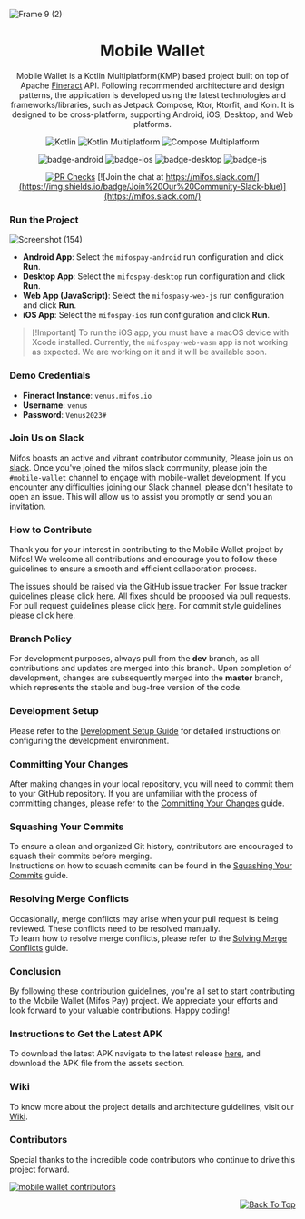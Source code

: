 ![Frame 9 (2)](https://github.com/user-attachments/assets/4d53ff45-5348-41a5-98cd-a3dbabb52703)

<div align="center">

# Mobile Wallet
Mobile Wallet is a Kotlin Multiplatform(KMP) based project built on top of Apache <a href='https://github.com/openMF/mobile-wallet/wiki/Fineract-backend'>Fineract</a> API.
Following recommended architecture and design patterns, the application is developed using the latest technologies and frameworks/libraries, such as Jetpack Compose, Ktor, Ktorfit, and Koin. It is designed to be cross-platform, supporting Android, iOS, Desktop, and Web platforms.

![Kotlin](https://img.shields.io/badge/Kotlin-7f52ff?style=flat-square&logo=kotlin&logoColor=white)
![Kotlin Multiplatform](https://img.shields.io/badge/Kotlin%20Multiplatform-4c8d3f?style=flat-square&logo=kotlin&logoColor=white)
![Compose Multiplatform](https://img.shields.io/badge/Jetpack%20Compose%20Multiplatform-000000?style=flat-square&logo=android&logoColor=white)

![badge-android](http://img.shields.io/badge/platform-android-6EDB8D.svg?style=flat)
![badge-ios](http://img.shields.io/badge/platform-ios-CDCDCD.svg?style=flat)
![badge-desktop](http://img.shields.io/badge/platform-desktop-DB413D.svg?style=flat)
![badge-js](http://img.shields.io/badge/platform-web-FDD835.svg?style=flat)


[![PR Checks](https://github.com/openMF/mobile-wallet/actions/workflows/pr-check.yml/badge.svg)](https://github.com/openMF/mobile-wallet/actions/workflows/pr-check.yml)
[![Join the chat at https://mifos.slack.com/](https://img.shields.io/badge/Join%20Our%20Community-Slack-blue)](https://mifos.slack.com/)

</div>

<div align="center"><a name="readme-top"></a></div>

### Run the Project
![Screenshot (154)](https://github.com/user-attachments/assets/761063ed-83f8-4443-b58f-2b68a4c74c5d)

- **Android App**: Select the `mifospay-android` run configuration and click **Run**.
- **Desktop App**: Select the `mifospay-desktop` run configuration and click **Run**.
- **Web App (JavaScript)**: Select the `mifospasy-web-js` run configuration and click **Run**.
- **iOS App**: Select the `mifospay-ios` run configuration and click **Run**.

> \[!Important]
> To run the iOS app, you must have a macOS device with Xcode installed. Currently, the `mifospay-web-wasm` app is not working as expected. We are working on it and it will be available soon.

### Demo Credentials
- **Fineract Instance**: `venus.mifos.io`
- **Username**: `venus`
- **Password**: `Venus2023#`

### Join Us on Slack
Mifos boasts an active and vibrant contributor community, Please join us on [slack](https://join.slack.com/t/mifos/shared_invite/zt-2f4nr6tk3-ZJlHMi1lc0R19FFEHxdvng). Once you've joined the mifos slack community, please join the `#mobile-wallet` channel to engage with mobile-wallet development. If you encounter any difficulties joining our Slack channel, please don't hesitate to open an issue. This will allow us to assist you promptly or send you an invitation.

### How to Contribute
Thank you for your interest in contributing to the Mobile Wallet project by Mifos! We welcome all contributions and encourage you to follow these guidelines to ensure a smooth and efficient collaboration process.

The issues should be raised via the GitHub issue tracker. For Issue tracker guidelines please click <a href="https://github.com/openMF/mobile-wallet/blob/master/.github/CONTRIBUTING.md#issue-tracker">here</a>. All fixes should be proposed via pull requests. For pull request guidelines please click <a href="https://github.com/openMF/mobile-wallet/blob/master/.github/CONTRIBUTING.md#pull-requests">here</a>. For commit style guidelines please click <a href="https://github.com/openMF/mobile-wallet/wiki/Commit-style-guide">here</a>.

### Branch Policy
For development purposes, always pull from the **dev** branch, as all contributions and updates are merged into this branch. Upon completion of development, changes are subsequently merged into the **master** branch, which represents the stable and bug-free version of the code.

### Development Setup
Please refer to the  [Development Setup Guide](https://github.com/openMF/mobile-wallet/wiki/Set-up-an-environment) for detailed instructions on configuring the development environment.

### Committing Your Changes
After making changes in your local repository, you will need to commit them to your GitHub repository.
If you are unfamiliar with the process of committing changes, please refer to the [Committing Your Changes](https://github.com/openMF/mobile-wallet/wiki/Committing-Your-Changes) guide.

### Squashing Your Commits
To ensure a clean and organized Git history, contributors are encouraged to squash their commits before merging.  
Instructions on how to squash commits can be found in the [Squashing Your Commits](https://github.com/openMF/mobile-wallet/wiki/Squashing-Your-Commits) guide.

### Resolving Merge Conflicts
Occasionally, merge conflicts may arise when your pull request is being reviewed. These conflicts need to be resolved manually.  
To learn how to resolve merge conflicts, please refer to the [Solving Merge Conflicts](https://github.com/openMF/mobile-wallet/wiki/Solving-Merge-Conflicts) guide.

### Conclusion
By following these contribution guidelines, you're all set to start contributing to the Mobile Wallet (Mifos Pay) project. We appreciate your efforts and look forward to your valuable contributions. Happy coding!

### Instructions to Get the Latest APK

To download the latest APK navigate to the latest release [here](https://github.com/openMF/mobile-wallet/releases), and download the APK file from the assets section.

### Wiki
To know more about the project details and architecture guidelines, visit our [Wiki](https://github.com/openMF/mobile-wallet/wiki).

### Contributors

Special thanks to the incredible code contributors who continue to drive this project forward.

<a href="https://github.com/openMF/mobile-wallet/graphs/contributors">
  <img src="https://contrib.rocks/image?repo=openMF/mobile-wallet"  alt="mobile wallet contributors"/>
</a>

<div align="right">

[![Back To Top](https://img.shields.io/badge/Back%20To%20Top-Blue?style=flat)](#readme-top)

</div>
